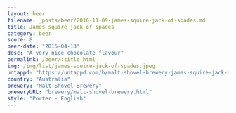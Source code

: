 ```yaml
---
layout: beer
filename: _posts/beer/2016-11-09-james-squire-jack-of-spades.md
title: James squire jack of spades
category: beer
score: 8
beer-date: "2015-04-13"
desc: "A very nice chocolate flavour"
permalink: /beer/:title.html
img: /img/list/james-squire-jack-of-spades.jpeg
untappd: "https://untappd.com/b/malt-shovel-brewery-james-squire-jack-of-spades-porter/79887"
country: "Australia"
brewery: "Malt Shovel Brewery"
breweryURL: "brewery/malt-shovel-brewery.html"
style: "Porter - English"
---
```

